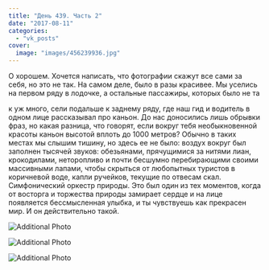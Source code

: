 ```yaml
---
title: "День 439. Часть 2"
date: "2017-08-11"
categories: 
  - "vk_posts"
cover:
  image: "images/456239936.jpg"
---
```


О хорошем. Хочется написать, что фотографии скажут все сами за себя, но это не так. На самом деле, было в разы красивее. Мы уселись на первом ряду в лодочке, а остальные пассажиры, которых было не та

<!--more--> к уж много, сели подальше к заднему ряду, где наш гид и водитель в одном лице рассказывал про каньон. До нас доносились лишь обрывки фраз, но какая разница, что говорят, если вокруг тебя необыкновенной красоты каньон высотой вплоть до 1000 метров? Обычно в таких местах мы слышим тишину, но здесь ее не было: воздух вокруг был заполнен тысячей звуков: обезьянами, прячущимися за нитями лиан, крокодилами, неторопливо и почти бесшумно перебирающими своими массивными лапами, чтобы скрыться от любопытных туристов в коричневой воде, капли ручейков, текущие по отвесам скал. Симфонический оркестр природы. Это был один из тех моментов, когда от восторга и торжества природы замирает сердце и на лице появляется бессмысленная улыбка, и ты чувствуешь как прекрасен мир. И он действительно такой.

![Additional Photo](https://vodpop.ru/wp-content/uploads/2023/07/456239937.jpg)

![Additional Photo](https://vodpop.ru/wp-content/uploads/2023/07/456239938.jpg)

![Additional Photo](https://vodpop.ru/wp-content/uploads/2023/07/456239939.jpg)

